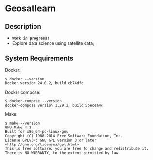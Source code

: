 # Geosatlearn

## Description

- **`Work in progress!`**
- Explore data science using satellite data;

## System Requirements

Docker:
```shell
$ docker --version
Docker version 24.0.2, build cb74dfc
```
Docker compose:
```shell
$ docker-compose --version
docker-compose version 1.29.2, build 5becea4c
```
Make:
```shell
$ make --version
GNU Make 4.1
Built for x86_64-pc-linux-gnu
Copyright (C) 1988-2014 Free Software Foundation, Inc.
License GPLv3+: GNU GPL version 3 or later <http://gnu.org/licenses/gpl.html>
This is free software: you are free to change and redistribute it.
There is NO WARRANTY, to the extent permitted by law.
```